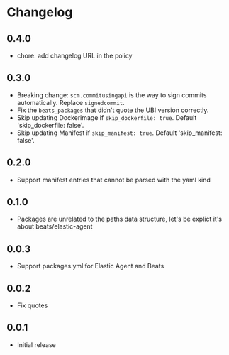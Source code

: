 # Changelog

## 0.4.0

* chore: add changelog URL in the policy

## 0.3.0

- Breaking change: `scm.commitusingapi` is the way to sign commits automatically. Replace `signedcommit`.
- Fix the `beats_packages` that didn't quote the UBI version correctly.
- Skip updating Dockerimage if `skip_dockerfile: true`. Default 'skip_dockerfile: false'.
- Skip updating Manifest if `skip_manifest: true`. Default 'skip_manifest: false'.

## 0.2.0

- Support manifest entries that cannot be parsed with the yaml kind

## 0.1.0

- Packages are unrelated to the paths data structure, let's be explict it's about beats/elastic-agent

## 0.0.3

- Support packages.yml for Elastic Agent and Beats

## 0.0.2

- Fix quotes

## 0.0.1

- Initial release
